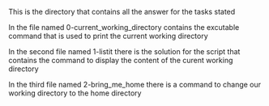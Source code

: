 This is the directory that contains all the answer for the tasks stated 

In the file named 0-current_working_directory contains the excutable command that is used to print the current working directory

In the second file named 1-listit there is the solution for the script that contains the command to display the content of the curent working directory

In the third file named 2-bring_me_home there is a command to change our working directory to the home directory


